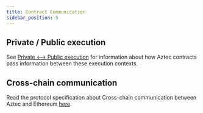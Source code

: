 ```yaml
---
title: Contract Communication
sidebar_position: 5
---
```


## Private / Public execution

See [Private \<--\> Public execution](./public_private_calls.md) for information about how Aztec contracts pass information between these execution contexts.

## Cross-chain communication

Read the protocol specification about Cross-chain communication between Aztec and Ethereum [here](/protocol-specs/l1-smart-contracts/index.md).
